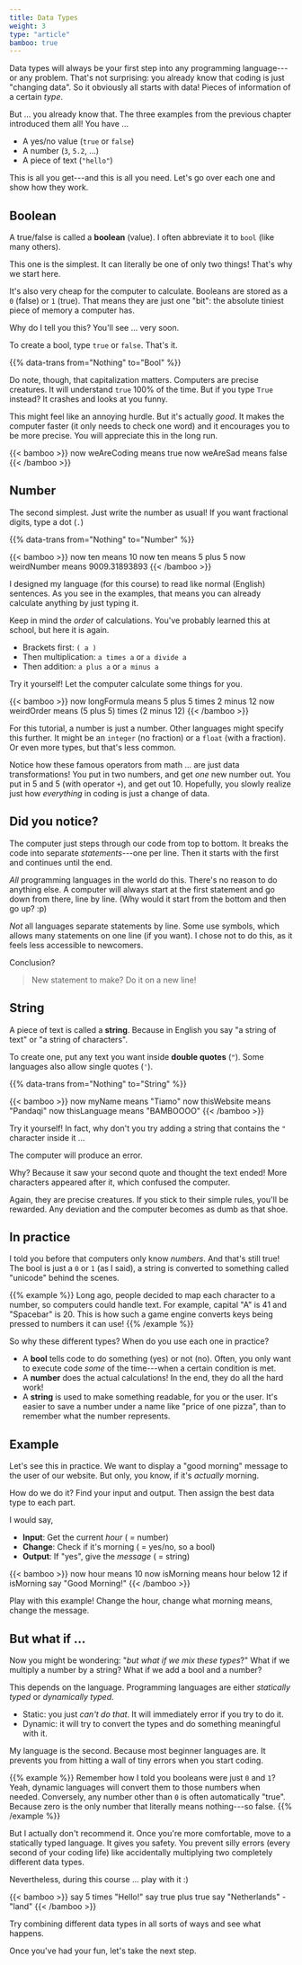 ```yaml
---
title: Data Types
weight: 3
type: "article"
bamboo: true
---
```


Data types will always be your first step into any programming language---or any problem. That's not surprising: you already know that coding is just "changing data". So it obviously all starts with data! Pieces of information of a certain _type_.

But ... you already know that. The three examples from the previous chapter introduced them all! You have ...

* A yes/no value (`true` or `false`)
* A number (`3`, `5.2`, ...)
* A piece of text (`"hello"`)

This is all you get---and this is all you need. Let's go over each one and show how they work.

## Boolean

A true/false is called a **boolean** (value). I often abbreviate it to `bool` (like many others).

This one is the simplest. It can literally be one of only two things! That's why we start here.

It's also very cheap for the computer to calculate. Booleans are stored as a `0` (false) or `1` (true). That means they are just one "bit": the absolute tiniest piece of memory a computer has.

Why do I tell you this? You'll see ... very soon.

To create a bool, type `true` or `false`. That's it. 

{{% data-trans from="Nothing" to="Bool" %}}

Do note, though, that capitalization matters. Computers are precise creatures. It will understand `true` 100% of the time. But if you type `True` instead? It crashes and looks at you funny. 

This might feel like an annoying hurdle. But it's actually _good_. It makes the computer faster (it only needs to check one word) and it encourages you to be more precise. You will appreciate this in the long run.

{{< bamboo >}}
now weAreCoding means true
now weAreSad means false
{{< /bamboo >}}

## Number

The second simplest. Just write the number as usual! If you want fractional digits, type a dot (`.`)

{{% data-trans from="Nothing" to="Number" %}}

{{< bamboo >}}
now ten means 10
now ten means 5 plus 5
now weirdNumber means 9009.31893893
{{< /bamboo >}}

I designed my language (for this course) to read like normal (English) sentences. As you see in the examples, that means you can already calculate anything by just typing it.

Keep in mind the _order_ of calculations. You've probably learned this at school, but here it is again.
  
* Brackets first: `( a )`
* Then multiplication: `a times a` or `a divide a`
* Then addition: `a plus a` or `a minus a`

Try it yourself! Let the computer calculate some things for you.

{{< bamboo >}}
now longFormula means 5 plus 5 times 2 minus 12
now weirdOrder means (5 plus 5) times (2 minus 12) 
{{< /bamboo >}}

For this tutorial, a number is just a number. Other languages might specify this further. It might be an `integer` (no fraction) or a `float` (with a fraction). Or even more types, but that's less common.

Notice how these famous operators from math ... are just data transformations! You put in two numbers, and get _one_ new number out. You put in 5 and 5 (with operator `+`), and get out 10. Hopefully, you slowly realize just how _everything_ in coding is just a change of data.

## Did you notice?

The computer just steps through our code from top to bottom. It breaks the code into separate _statements_---one per line. Then it starts with the first and continues until the end.

_All_ programming languages in the world do this. There's no reason to do anything else. A computer will always start at the first statement and go down from there, line by line. (Why would it start from the bottom and then go up? :p)

_Not_ all languages separate statements by line. Some use symbols, which allows many statements on one line (if you want). I chose not to do this, as it feels less accessible to newcomers. 

Conclusion? 

> New statement to make? Do it on a new line!

## String

A piece of text is called a **string**. Because in English you say "a string of text" or "a string of characters".

To create one, put any text you want inside **double quotes** (`"`). Some languages also allow single quotes (`'`).

{{% data-trans from="Nothing" to="String" %}}

{{< bamboo >}}
now myName means "Tiamo"
now thisWebsite means "Pandaqi"
now thisLanguage means "BAMBOOOO"
{{< /bamboo >}}

Try it yourself! In fact, why don't you try adding a string that contains the `"` character inside it ...

The computer will produce an error. 

Why? Because it saw your second quote and thought the text ended! More characters appeared after it, which confused the computer. 

Again, they are precise creatures. If you stick to their simple rules, you'll be rewarded. Any deviation and the computer becomes as dumb as that shoe.

## In practice

I told you before that computers only know _numbers_. And that's still true! The bool is just a `0` or `1` (as I said), a string is converted to something called "unicode" behind the scenes. 

{{% example %}}
Long ago, people decided to map each character to a number, so computers could handle text. For example, capital "A" is 41 and "Spacebar" is 20. This is how such a game engine converts keys being pressed to numbers it can use!
{{% /example %}}

So why these different types? When do you use each one in practice?

* A **bool** tells code to do something (yes) or not (no). Often, you only want to execute code _some_ of the time---when a certain condition is met.
* A **number** does the actual calculations! In the end, they do all the hard work!
* A **string** is used to make something readable, for you or the user. It's easier to save a number under a name like "price of one pizza", than to remember what the number represents.

## Example

Let's see this in practice. We want to display a "good morning"  message to the user of our website. But only, you know, if it's _actually_ morning.

How do we do it? Find your input and output. Then assign the best data type to each part.

I would say,

* **Input**: Get the current _hour_ ( = number)
* **Change**: Check if it's morning ( = yes/no, so a bool)
* **Output**: If "yes", give the _message_ ( = string)

{{< bamboo >}}
now hour means 10
now isMorning means hour below 12
if isMorning
    say "Good Morning!"
{{< /bamboo >}}

Play with this example! Change the hour, change what morning means, change the message.

## But what if ...

Now you might be wondering: "_but what if we mix these types_?" What if we multiply a number by a string? What if we add a bool and a number?

This depends on the language. Programming languages are either _statically typed_ or _dynamically typed_.

* Static: you just _can't do that_. It will immediately error if you try to do it.
* Dynamic: it will try to convert the types and do something meaningful with it.

My language is the second. Because most beginner languages are. It prevents you from hitting a wall of tiny errors when you start coding.

{{% example %}}
Remember how I told you booleans were just `0` and `1`? Yeah, dynamic languages will convert them to those numbers when needed. Conversely, any number other than `0` is often automatically "true". Because zero is the only number that literally means nothing---so false.
{{% /example %}}

But I actually don't recommend it. Once you're more comfortable, move to a statically typed language. It gives you safety. You prevent silly errors (every second of your coding life) like accidentally multiplying two completely different data types.

Nevertheless, during this course ... play with it :) 

{{< bamboo >}}
say 5 times "Hello!"
say true plus true
say "Netherlands" - "land"
{{< /bamboo >}}

Try combining different data types in all sorts of ways and see what happens. 

Once you've had your fun, let's take the next step.